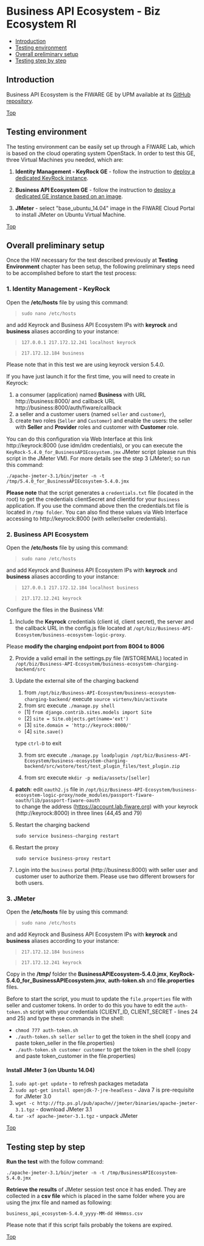 # Business API Ecosystem - Biz Ecosystem RI #

* [Introduction](#introduction)
* [Testing environment](#testing-environment)
* [Overall preliminary setup](#overall-preliminary-setup)
* [Testing step by step](#testing-step-by-step)


## Introduction ##

Business API Ecosystem is the FIWARE GE by UPM available at its [GitHub repository](https://github.com/FIWARE-TMForum/Business-API-Ecosystem). 

[Top](#business-api-ecosystem---biz-ecosystem-ri)

## Testing environment ##

The testing environment can be easily set up through a FIWARE Lab, which is based on the cloud operating system OpenStack. 
In order to test this GE, three Virtual Machines you needed, which are: 

1. **Identity Management - KeyRock GE** - follow the instruction to [deploy a dedicated KeyRock instance](https://catalogue.fiware.org/enablers/identity-management-keyrock/creating-instances).

2. **Business API Ecosystem GE** - follow the instruction to [deploy a dedicated GE instance based on an image](https://catalogue.fiware.org/enablers/business-api-ecosystem/creating-instances). 

3. **JMeter** - select "base_ubuntu_14.04" image in the FIWARE Cloud Portal to install JMeter on Ubuntu Virtual Machine.

[Top](#business-api-ecosystem---biz-ecosystem-ri)

## Overall preliminary setup ##

Once the HW necessary for the test described previously at **Testing Environment** chapter has been setup, the following preliminary steps need to be accomplished before to start the test process:

### 1. Identity Management - KeyRock ###

Open the **/etc/hosts** file by using this command:

> `sudo nano /etc/hosts` 

and add Keyrock and Business API Ecosystem IPs with **keyrock** and **business** aliases according to your instance: 

> `127.0.0.1 217.172.12.241 localhost keyrock`

> `217.172.12.184 business`

Please note that in this test we are using keyrock version 5.4.0.

If you have just launch it for the first time, you will need to create in Keyrock:

1) a consumer (application) named **Business** with URL http://business:8000/ and callback URL http://business:8000/auth/fiware/callback
2) a seller and a customer users (named `seller` and `customer`), 
3) create two roles (`Seller` and `Customer`) and enable the users: the seller with **Seller** and **Provider** roles and customer with **Customer** role.

You can do this configuration via Web Interface at this link http://keyrock:8000 (use idm/idm credentials), or you can execute the `KeyRock-5.4.0_for_BusinessAPIEcosystem.jmx` JMeter script (please run this script in the JMeter VM).
For more details see the step 3 (JMeter); so run this command:

`./apache-jmeter-3.1/bin/jmeter -n -t /tmp/5.4.0_for_BusinessAPIEcosystem-5.4.0.jmx`

**Please note** that the script generates a `credentials.txt` file (located in the root) to get the credentials clientSecret and clientId for your `Business` application. If you use the command above then the credentials.txt file is located in `/tmp folder`. 
You can also find these values via Web Interface accessing to http://keyrock:8000 (with seller/seller credentials). 


### 2. Business API Ecosystem ###

Open the **/etc/hosts** file by using this command:

> `sudo nano /etc/hosts` 

and add Keyrock and Business API Ecosystem IPs with **keyrock** and **business** aliases according to your instance: 

> `127.0.0.1 217.172.12.184 localhost business`

> `217.172.12.241 keyrock`


Configure the files in the Business VM:
1) Include the **Keyrock** credentials (client id, client secret), the server and the callback URL in the config.js file located at `/opt/biz/Business-API-Ecosystem/business-ecosystem-logic-proxy`.

Please **modify the charging endpoint port from 8004 to 8006**

2) Provide a valid email in the settings.py file (WSTOREMAIL) located in `/opt/biz/Business-API-Ecosystem/business-ecosystem-charging-backend/src`

3) Update the external site of the charging backend
	1. from `/opt/biz/Business-API-Ecosystem/business-ecosystem-charging-backend/` execute `source virtenv/bin/activate`
	2. from src execute `./manage.py shell`
	- [1] `from django.contrib.sites.models import Site` 
	- [2] `site = Site.objects.get(name='ext')` 
	- [3] `site.domain = 'http://keyrock:8000/'`
	- [4] `site.save()`
	
	type `ctrl-D` to exit
	
	3. from src execute `./manage.py loadplugin /opt/biz/Business-API-Ecosystem/business-ecosystem-charging-backend/src/wstore/test/test_plugin_files/test_plugin.zip`
	
	4. from src execute `mkdir -p media/assets/[seller]`

4) **patch**: edit `oauth2.js` file in `/opt/biz/Business-API-Ecosystem/business-ecosystem-logic-proxy/node_modules/passport-fiware-oauth/lib/passport-fiware-oauth`   
to change the address (https://account.lab.fiware.org) with your keyrock (http://keyrock:8000) in three lines (44,45 and 79)

5) Restart the charging backend

	`sudo service business-charging restart`
	
6) Restart the proxy

	`sudo service business-proxy restart`
	
7) Login into the `business` portal (http://business:8000) with seller user and customer user to authorize them. Please use two different browsers for both users.

### 3. JMeter ###

Open the **/etc/hosts** file by using this command:

> `sudo nano /etc/hosts` 

and add Keyrock and Business API Ecosystem IPs with **keyrock** and **business** aliases according to your instance: 

> `217.172.12.184 business`

> `217.172.12.241 keyrock`

Copy in the **/tmp/** folder the **BusinessAPIEcosystem-5.4.0.jmx**, **KeyRock-5.4.0_for_BusinessAPIEcosystem.jmx**, **auth-token.sh** and **file.properties** files.

Before to start the script, you must to update the `file.properties` file with seller and customer tokens. 
In order to do this you have to edit the `auth-token.sh` script with your credentials (CLIENT_ID, CLIENT_SECRET - lines 24 and 25) and type these commands in the shell:
- `chmod 777 auth-token.sh`
- `./auth-token.sh seller seller` to get the token in the shell (copy and paste token_seller in the file.properties)
- `./auth-token.sh customer customer`  to get the token in the shell (copy and paste token_customer in the file.properties)

#### Install JMeter 3 (on Ubuntu 14.04) ####

1. `sudo apt-get update` - to refresh packages metadata
2. `sudo apt-get install openjdk-7-jre-headless` - Java 7 is pre-requisite for JMeter 3.0
3. `wget -c http://ftp.ps.pl/pub/apache//jmeter/binaries/apache-jmeter-3.1.tgz` - download JMeter 3.1
4. `tar -xf apache-jmeter-3.1.tgz` - unpack JMeter

[Top](#business-api-ecosystem---biz-ecosystem-ri)

## Testing step by step ##

**Run the test** with the follow command: 

`./apache-jmeter-3.1/bin/jmeter -n -t /tmp/BusinessAPIEcosystem-5.4.0.jmx`

**Retrieve the results** of JMeter session test once it has ended. They are collected in a **csv file** which is placed in the same folder where you are using the jmx file and named as following: 

`business_api_ecosystem-5.4.0_yyyy-MM-dd HHmmss.csv`


Please note that if this script fails probably the tokens are expired.

[Top](#business-api-ecosystem---biz-ecosystem-ri)